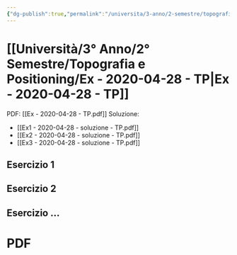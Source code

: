```yaml
---
{"dg-publish":true,"permalink":"/universita/3-anno/2-semestre/topografia-e-positioning/ex-2020-04-28-tp/","tags":["UNI"]}
---
```



# [[Università/3° Anno/2° Semestre/Topografia e Positioning/Ex - 2020-04-28 - TP\|Ex - 2020-04-28 - TP]]

PDF: [[Ex - 2020-04-28 - TP.pdf]]
Soluzione:
- [[Ex1 - 2020-04-28 - soluzione - TP.pdf]]
- [[Ex2 - 2020-04-28 - soluzione - TP.pdf]]
- [[Ex3 - 2020-04-28 - soluzione - TP.pdf]]


## Esercizio 1


## Esercizio 2




## Esercizio ...


# PDF
